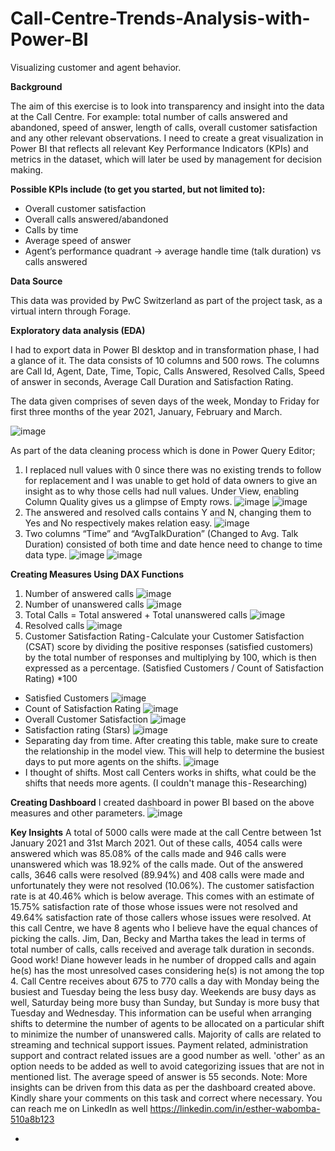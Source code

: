 # Call-Centre-Trends-Analysis-with-Power-BI
Visualizing customer and agent behavior.

**Background**

The aim of this exercise is to look into transparency and insight into the data at the Call Centre. For example: total number of calls answered and abandoned, speed of answer, length of calls, overall customer satisfaction and any other relevant observations. I need to create a great visualization in Power BI that reflects all relevant Key Performance Indicators (KPIs) and metrics in the dataset, which will later be used by management for decision making.

**Possible KPIs include (to get you started, but not limited to):**

- Overall customer satisfaction
- Overall calls answered/abandoned
- Calls by time
- Average speed of answer
- Agent’s performance quadrant -> average handle time (talk duration) vs calls answered

**Data Source**

This data was provided by PwC Switzerland as part of the project task, as a virtual intern through Forage.

**Exploratory data analysis (EDA)**

I had to export data in Power BI desktop and in transformation phase, I had a glance of it. The data consists of 10 columns and 500 rows. The columns are Call Id, Agent, Date, Time, Topic, Calls Answered, Resolved Calls, Speed of answer in seconds, Average Call Duration and Satisfaction Rating.

The data given comprises of seven days of the week, Monday to Friday for first three months of the year 2021, January, February and March.

![image](https://github.com/Essie-Wabomba-dmd/Call-Centre-Trends-Analysis-with-Power-BI/assets/63599016/888edcd8-9e12-4d39-be3b-70890ddefd29)

As part of the data cleaning process which is done in Power Query Editor;

1. I replaced null values with 0 since there was no existing trends to follow for replacement and I was unable to get hold of data owners to give an insight as to why those cells had null values. Under View, enabling Column Quality gives us a glimpse of Empty rows.
![image](https://github.com/Essie-Wabomba-dmd/Call-Centre-Trends-Analysis-with-Power-BI/assets/63599016/df69ebd8-5fe3-444d-bca9-89e8139b0ff6)
![image](https://github.com/Essie-Wabomba-dmd/Call-Centre-Trends-Analysis-with-Power-BI/assets/63599016/c35655a0-7c7f-4c66-85ca-d15324618549)
2. The answered and resolved calls contains Y and N, changing them to Yes and No respectively makes relation easy.
![image](https://github.com/Essie-Wabomba-dmd/Call-Centre-Trends-Analysis-with-Power-BI/assets/63599016/f0efafee-2358-4563-a194-f7f40e18cd25)
3. Two columns “Time” and “AvgTalkDuration” (Changed to Avg. Talk Duration) consisted of both time and date hence need to change to time data type.
   ![image](https://github.com/Essie-Wabomba-dmd/Call-Centre-Trends-Analysis-with-Power-BI/assets/63599016/074e4196-644f-4901-a5df-7ac54b0380c2)
   ![image](https://github.com/Essie-Wabomba-dmd/Call-Centre-Trends-Analysis-with-Power-BI/assets/63599016/1e65094f-a161-4c11-96aa-b6d2fe88e6ec)

**Creating Measures Using DAX Functions**
1. Number of answered calls
![image](https://github.com/Essie-Wabomba-dmd/Call-Centre-Trends-Analysis-with-Power-BI/assets/63599016/739e6e93-e5bf-4e9c-85a2-4ba353947665)
2. Number of unanswered calls
  ![image](https://github.com/Essie-Wabomba-dmd/Call-Centre-Trends-Analysis-with-Power-BI/assets/63599016/4e87ecf8-b072-42ad-a7e9-88eba4244e76)
3. Total Calls = Total answered + Total unanswered calls
   ![image](https://github.com/Essie-Wabomba-dmd/Call-Centre-Trends-Analysis-with-Power-BI/assets/63599016/20d36379-00ab-497a-891e-fbd3bf7a4f1a)
4. Resolved calls
   ![image](https://github.com/Essie-Wabomba-dmd/Call-Centre-Trends-Analysis-with-Power-BI/assets/63599016/83b72b58-db1c-4454-8f77-78887fcac971)
5. Customer Satisfaction Rating - Calculate your Customer Satisfaction (CSAT) score by dividing the positive responses (satisfied customers) by the total number of responses and multiplying by 100, which is then expressed as a percentage. (Satisfied Customers / Count of Satisfaction Rating) *100
- Satisfied Customers
  ![image](https://github.com/Essie-Wabomba-dmd/Call-Centre-Trends-Analysis-with-Power-BI/assets/63599016/ab3efcab-ba4b-470e-8dc6-c63db89a6666)
- Count of Satisfaction Rating
  ![image](https://github.com/Essie-Wabomba-dmd/Call-Centre-Trends-Analysis-with-Power-BI/assets/63599016/dec0814d-f18f-4c86-b833-3af8463cb03b)
- Overall Customer Satisfaction
  ![image](https://github.com/Essie-Wabomba-dmd/Call-Centre-Trends-Analysis-with-Power-BI/assets/63599016/ba53ea1f-b7e0-42cf-af94-83aaab3aa017)
- Satisfaction rating (Stars)
  ![image](https://github.com/Essie-Wabomba-dmd/Call-Centre-Trends-Analysis-with-Power-BI/assets/63599016/e5aa914c-2289-4aa8-b53a-18e963ea946b)
- Separating day from time. After creating this table, make sure to create the relationship in the model view. This will help to determine the busiest days to put more agents on the shifts.
  ![image](https://github.com/Essie-Wabomba-dmd/Call-Centre-Trends-Analysis-with-Power-BI/assets/63599016/361a0188-516d-4dbd-9594-9d595a76db2f)
- I thought of shifts. Most call Centers works in shifts, what could be the shifts that needs more agents. (I couldn't manage this - Researching)

**Creating Dashboard**
I created dashboard in power BI based on the above measures and other parameters.
![image](https://github.com/Essie-Wabomba-dmd/Call-Centre-Trends-Analysis-with-Power-BI/assets/63599016/57026ed5-cbc8-47a0-a9da-7962263d6c23)

**Key Insights**
A total of 5000 calls were made at the call Centre between 1st January 2021 and 31st March 2021. Out of these calls, 4054 calls were answered which was 85.08% of the calls made and 946 calls were unanswered which was 18.92% of the calls made. Out of the answered calls, 3646 calls were resolved (89.94%) and 408 calls were made and unfortunately they were not resolved (10.06%).
The customer satisfaction rate is at 40.46% which is below average. This comes with an estimate of 15.75% satisfaction rate of those whose issues were not resolved and 49.64% satisfaction rate of those callers whose issues were resolved.
At this call Centre, we have 8 agents who I believe have the equal chances of picking the calls. Jim, Dan, Becky and Martha takes the lead in terms of total number of calls, calls received and average talk duration in seconds. Good work! Diane however leads in he number of dropped calls and again he(s) has the most unresolved cases considering he(s) is not among the top 4.
Call Centre receives about 675 to 770 calls a day with Monday being the busiest and Tuesday being the less busy day. Weekends are busy days as well, Saturday being more busy than Sunday, but Sunday is more busy that Tuesday and Wednesday. This information can be useful when arranging shifts to determine the number of agents to be allocated on a particular shift to minimize the number of unanswered calls.
Majority of calls are related to streaming and technical support issues. Payment related, administration support and contract related issues are a good number as well. 'other' as an option needs to be added as well to avoid categorizing issues that are not in mentioned list.
The average speed of answer is 55 seconds.
Note: More insights can be driven from this data as per the dashboard created above. Kindly share your comments on this task and correct where necessary. You can reach me on LinkedIn as well https://linkedin.com/in/esther-wabomba-510a8b123






- 









